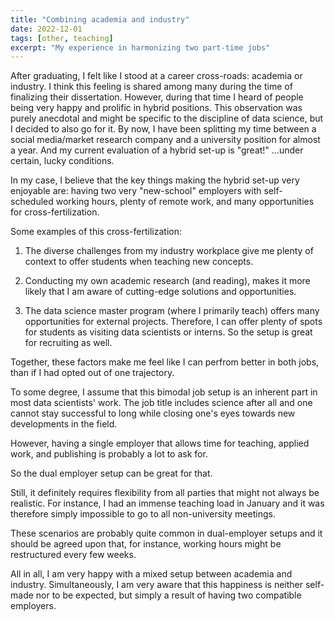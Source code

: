 ```yaml
---
title: "Combining academia and industry"
date: 2022-12-01
tags: [other, teaching]
excerpt: "My experience in harmonizing two part-time jobs"
---
```


After graduating, I felt like I stood at a career cross-roads: academia or industry. I think this feeling is shared among many during the time of finalizing their dissertation. However, during that time I heard of people being very happy and prolific in hybrid positions. This observation was purely anecdotal and might be specific to the discipline of data science, but I decided to also go for it. By now, I have been splitting my time between a social media/market research company and a university position for almost a year. And my current evaluation of a hybrid set-up is "great!" ...under certain, lucky conditions.

In my case, I believe that the key things making the hybrid set-up very enjoyable are: having two very "new-school" employers with self-scheduled working hours, plenty of remote work, and many opportunities for cross-fertilization. 

Some examples of this cross-fertilization:

1) The diverse challenges from my industry workplace give me plenty of context to offer students when teaching new concepts.

2) Conducting my own academic research (and reading), makes it more likely that I am aware of cutting-edge solutions and opportunities.

3) The data science master program (where I primarily teach) offers many opportunities for external projects. Therefore, I can offer plenty of spots for students as visiting data scientists or interns. So the setup is great for recruiting as well.

Together, these factors make me feel like I can perfrom better in both jobs, than if I had opted out of one trajectory.

To some degree, I assume that this bimodal job setup is an inherent part in most data scientists' work. The job title includes science after all and one cannot stay successful to long while closing one's eyes towards new developments in the field.

However, having a single employer that allows time for teaching, applied work, and publishing is probably a lot to ask for.

So the dual employer setup can be great for that.

Still, it definitely requires flexibility from all parties that might not always be realistic. For instance, I had an immense teaching load in January and it was therefore simply impossible to go to all non-university meetings.

These scenarios are probably quite common in dual-employer setups and it should be agreed upon that, for instance, working hours might be restructured every few weeks.

All in all, I am very happy with a mixed setup between academia and industry. Simultaneously, I am very aware that this happiness is neither self-made nor to be expected, but simply a result of having two compatible employers.


